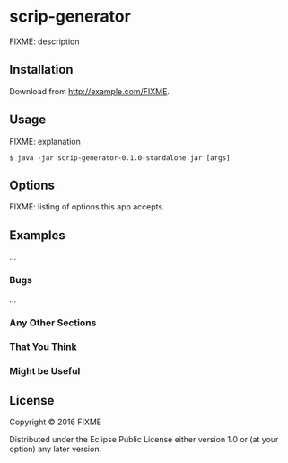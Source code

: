 # scrip-generator

FIXME: description

## Installation

Download from http://example.com/FIXME.

## Usage

FIXME: explanation

    $ java -jar scrip-generator-0.1.0-standalone.jar [args]

## Options

FIXME: listing of options this app accepts.

## Examples

...

### Bugs

...

### Any Other Sections
### That You Think
### Might be Useful

## License

Copyright © 2016 FIXME

Distributed under the Eclipse Public License either version 1.0 or (at
your option) any later version.
